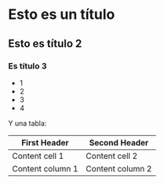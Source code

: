 # Esto es un título
## Esto es título 2
### Es título 3

- 1
- 2
- 3
- 4

Y una tabla:

First Header | Second Header
------------ | -------------
Content cell 1 | Content cell 2
Content column 1 | Content column 2